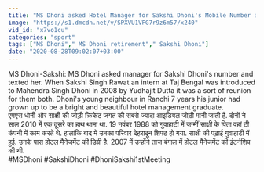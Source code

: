 ```yaml
---
title: "MS Dhoni asked Hotel Manager for Sakshi Dhoni's Mobile Number and texted her \u0935\u0928\u0907\u0902\u0921\u093f\u092f\u093e \u0939\u093f\u0902\u0926\u0940"
image: "https://s1.dmcdn.net/v/SPXVU1VFG7r9z6m57/x240"
vid_id: "x7vo1cu"
categories: "sport"
tags: ["MS Dhoni"," MS Dhoni retirement"," Sakshi Dhoni"]
date: "2020-08-28T09:02:07+03:00"
---
```

MS Dhoni-Sakshi: MS Dhoni asked manager for Sakshi Dhoni's number and texted her. When Sakshi Singh Rawat an intern at Taj Bengal was introduced to Mahendra Singh Dhoni in 2008 by Yudhajit Dutta it was a sort of reunion for them both. Dhoni's young neighbour in Ranchi 7 years his junior had grown up to be a bright and beautiful hotel management graduate.    <br>एमएस धोनी और साक्षी की जोड़ी क्रिकेट जगत की सबसे ज्‍यादा आइडियल जोड़ी मानी जाती है. दोनों ने साल 2010 में एक दूसरे का हाथ थामा था. 19 नवंबर 1988 को गुवाहाटी में जन्‍मीं साक्षी के पिता वहां टी कंपनी में काम करते थे. हालांकि बाद में उनका परिवार देहरादून शिफ्ट हो गया. साक्षी की पढ़ाई गुवाहाटी में हुई. उनके पास होटल मैनेजमेंट की डिग्री है. 2007 में उन्‍होंने ताज बंगाल में होटल मैनेजमेंट की इंटर्नशिप की थी.    <br>#MSDhoni #SakshiDhoni #DhoniSakshi1stMeeting
